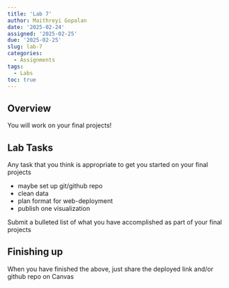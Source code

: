 ```yaml
---
title: 'Lab 7'
author: Maithreyi Gopalan
date: '2025-02-24'
assigned: '2025-02-25'
due: '2025-02-25'
slug: lab-7
categories:
  - Assignments
tags:
  - Labs
toc: true
---
```


## Overview
You will work on your final projects! 

## Lab Tasks
Any task that you think is appropriate to get you started on your final projects

- maybe set up git/github repo
- clean data 
- plan format for web-deployment
- publish one visualization 

Submit a bulleted list of what you have accomplished as part of your final projects

## Finishing up
When you have finished the above, just share the deployed link and/or github repo on Canvas
